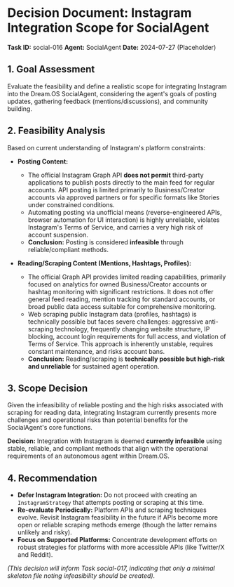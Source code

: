 # Decision Document: Instagram Integration Scope for SocialAgent

**Task ID:** social-016
**Agent:** SocialAgent
**Date:** 2024-07-27 (Placeholder)

## 1. Goal Assessment

Evaluate the feasibility and define a realistic scope for integrating Instagram into the Dream.OS SocialAgent, considering the agent's goals of posting updates, gathering feedback (mentions/discussions), and community building.

## 2. Feasibility Analysis

Based on current understanding of Instagram's platform constraints:

*   **Posting Content:**
    *   The official Instagram Graph API **does not permit** third-party applications to publish posts directly to the main feed for regular accounts. API posting is limited primarily to Business/Creator accounts via approved partners or for specific formats like Stories under constrained conditions.
    *   Automating posting via unofficial means (reverse-engineered APIs, browser automation for UI interaction) is highly unreliable, violates Instagram's Terms of Service, and carries a very high risk of account suspension.
    *   **Conclusion:** Posting is considered **infeasible** through reliable/compliant methods.

*   **Reading/Scraping Content (Mentions, Hashtags, Profiles):**
    *   The official Graph API provides limited reading capabilities, primarily focused on analytics for owned Business/Creator accounts or hashtag monitoring with significant restrictions. It does not offer general feed reading, mention tracking for standard accounts, or broad public data access suitable for comprehensive monitoring.
    *   Web scraping public Instagram data (profiles, hashtags) is technically possible but faces severe challenges: aggressive anti-scraping technology, frequently changing website structure, IP blocking, account login requirements for full access, and violation of Terms of Service. This approach is inherently unstable, requires constant maintenance, and risks account bans.
    *   **Conclusion:** Reading/scraping is **technically possible but high-risk and unreliable** for sustained agent operation.

## 3. Scope Decision

Given the infeasibility of reliable posting and the high risks associated with scraping for reading data, integrating Instagram currently presents more challenges and operational risks than potential benefits for the SocialAgent's core functions.

**Decision:** Integration with Instagram is deemed **currently infeasible** using stable, reliable, and compliant methods that align with the operational requirements of an autonomous agent within Dream.OS.

## 4. Recommendation

*   **Defer Instagram Integration:** Do not proceed with creating an `InstagramStrategy` that attempts posting or scraping at this time.
*   **Re-evaluate Periodically:** Platform APIs and scraping techniques evolve. Revisit Instagram feasibility in the future if APIs become more open or reliable scraping methods emerge (though the latter remains unlikely and risky).
*   **Focus on Supported Platforms:** Concentrate development efforts on robust strategies for platforms with more accessible APIs (like Twitter/X and Reddit).

*(This decision will inform Task social-017, indicating that only a minimal skeleton file noting infeasibility should be created).* 